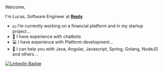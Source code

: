 Welcome, 

I'm Lucas, Software Engineer at <b>[Reply](https://www.reply.com)</b>


- :dollar: I’m currently working on a financial platform and in my startup project...
- :robot: I have experience with chatbots
- :computer: I have experience with Platform development...
- 💬 I can help you with Java, Angular, Javascript, Spring, Golang, NodeJS and others ..

[![Linkedin Badge](https://img.shields.io/badge/-lucasrsouza-blue?style=flat-square&logo=Linkedin&logoColor=white&link=https://www.linkedin.com/in/lucasrsouza-ti/)](https://www.linkedin.com/in/lucasrsouza-ti/)
